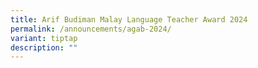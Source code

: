 ```yaml
---
title: Arif Budiman Malay Language Teacher Award 2024
permalink: /announcements/agab-2024/
variant: tiptap
description: ""
---
```

